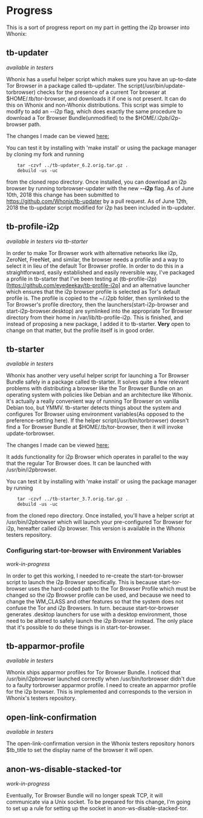 Progress
========

This is a sort of progress report on my part in getting the i2p browser into
Whonix:

tb-updater
----------

*available in testers*

Whonix has a useful helper script which makes sure you have an up-to-date Tor
Browser in a package called tb-updater. The script(/usr/bin/update-torbrowser)
checks for the presence of a current Tor browser at $HOME/.tb/tor-browser, and
downloads it if one is not present. It can do this on Whonix and non-Whonix
distributions. This script was simple to modify to add an --i2p flag, which does
exactly the same procedure to download a Tor Browser Bundle(unmodified) to the
$HOME/.i2pb/i2p-browser path.

The changes I made can be viewed [here:](https://github.com/eyedeekay/tb-updater/compare)

You can test it by installing with 'make install' or using the package manager
by cloning my fork and running

        tar -czvf ../tb-updater_6.2.orig.tar.gz .
        debuild -us -uc

from the cloned repo directory. Once installed, you can download an i2p browser
by running torbrowser-updater with the new **--i2p** flag. As of June 10th, 2018
this change has been submitted to https://github.com/Whonix/tb-updater by a pull
request. As of June 12th, 2018 the tb-updater script modified for i2p has been
included in tb-updater.

tb-profile-i2p
--------------

*available in testers via tb-starter*

In order to make Tor Browser work with alternative networks like i2p, ZeroNet,
FreeNet, and similar, the browser needs a profile and a way to select it in
lieu of the default Tor Browser profile. In order to do this in a
straightforward, easily established and easily reversible way, I've packaged a
profile in tb-starter that I've been testing at (tb-profile-i2p)[https://github.com/eyedeekay/tb-profile-i2p]
and an alternative launcher which ensures that the i2p browser profile is
selected as Tor's default profile is. The profile is copied to the ~/.i2pb
folder, then symlinked to the Tor Browser's profile directory, then the
launchers(start-i2p-browser and start-i2p-browser.desktop) are symlinked into
the appropriate Tor Browser directory from their home in
/var/lib/tb-profile-i2p. This is finished, and instead of proposing a new
package, I added it to tb-starter. **Very** open to change on that matter, but
the profile itself is in good order.

tb-starter
----------

*available in testers*

Whonix has another very useful helper script for launching a Tor Browser Bundle
safely in a package called tb-starter. It solves quite a few relevant problems
with distributing a browser like the Tor Browser Bundle on an operating system
with policies like Debian and an architecture like Whonix. It's actually a
really convenient way of running Tor Browser on vanilla Debian too, but YMMV.
tb-starter detects things about the system and configures Tor Browser using
environment variables(As opposed to the preference-setting here). If the helper
script(/usr/bin/torbrowser) doesn't find a Tor Browser Bundle at
$HOME/.tb/tor-browser, then it will invoke update-torbrowser.

The changes I made can be viewed [here:](https://github.com/eyedeekay/tb-starter/compare)

It adds functionality for i2p Browser which operates in parallel to the way that
the regular Tor Browser does. It can be launched with /usr/bin/i2pbrowser.

You can test it by installing with 'make install' or using the package manager
by running

        tar -czvf ../tb-starter_3.7.orig.tar.gz .
        debuild -us -uc

from the cloned repo directory. Once installed, you'll have a helper script
at /usr/bin/i2pbrowser which will launch your pre-configured Tor Browser for
i2p, hereafter called i2p browser. This version is available in the Whonix
testers repository.

### Configuring start-tor-browser with Environment Variables

*work-in-progress*

In order to get this working, I needed to re-create the start-tor-browser
script to launch the i2p Browser specifically. This is because
start-tor-browser uses the hard-coded path to the Tor Browser Profile which must
be changed so the i2p Browser profile can be used, and because we need to change
the WM_CLASS and other features so that the system does not confuse the Tor and
i2p Browsers. In turn. because start-tor-browser generates .desktop launchers
for use with a desktop environment, those need to be altered to safely launch
the i2p Browser instead. The only place that it's possible to do these things is
in start-tor-browser.

tb-apparmor-profile
-------------------

*available in testers*

Whonix ships apparmor profiles for Tor Browser Bundle. I noticed that
/usr/bin/i2pbrowser launched correctly when /usr/bin/torbrowser didn't due to
a faulty torbrowser apparmor profile. I need to create an apparmor profile for
the i2p browser. This is implemented and corresponds to the version in Whonix's
testers repository.

open-link-confirmation
----------------------

*available in testers*

The open-link-confirmation version in the Whonix testers repository honors
$tb_title to set the display name of the browser it will open.

anon-ws-disable-stacked-tor
---------------------------

*work-in-progress*

Eventually, Tor Browser Bundle will no longer speak TCP, it will communicate via
a Unix socket. To be prepared for this change, I'm going to set up a rule for
setting up the socket in anon-ws-disable-stacked-tor.
